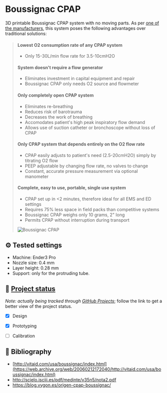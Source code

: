 # Boussignac CPAP
3D printable Boussignac CPAP system with no moving parts. As per [one of the manufacturers](https://web.archive.org/web/20060212172040/http://vitaid.com/usa/boussignac/index.html), this system poses the following advantages over traditional solutions:

> #### Lowest O2 consumption rate of any CPAP system
> * Only 15-30L/min flow rate for 3.5-10cmH2O
>
> #### System doesn't require a flow generator
> * Eliminates investment in capital equipment and repair
> * Boussignac CPAP only needs O2 source and flowmeter
>
> #### Only completely open CPAP system
> * Eliminates re-breathing
> * Reduces risk of barotrauma
> * Decreases the work of breathing
> * Accomodates patient's high peak inspiratory flow demand
> * Allows use of suction catheter or bronchoscope without loss of CPAP
>
> #### Only CPAP system that depends entirely on the O2 flow rate
> * CPAP easily adjusts to patient's need (2.5-20cmH2O) simply by titrating O2 flow
> * PEEP adjustable by changing flow rate, no valves to change
> * Constant, accurate pressure measurement via optional manometer
> 
> #### Complete, easy to use, portable, single use system
> * CPAP set up in <2 minutes, therefore ideal for all EMS and ED settings
> * Requires 75% less space in field packs than competitive systems
> * Boussignac CPAP weighs only 10 grams, 2" long
> * Permits CPAP without interruption during transport
>
> ![Boussignac CPAP](https://web.archive.org/web/20060212172040im_/http://vitaid.com/usa/boussignac/images/diag_011506.gif)

## :gear: Tested settings
* Machine: Ender3 Pro
* Nozzle size: 0.4 mm
* Layer height: 0.28 mm
* Support: only for the protruding tube.

## :vertical_traffic_light: [Project status](https://github.com/0x2b3bfa0/boussignac-cpap/projects/1)
*Note: actually being tracked through [GitHub Projects](https://github.com/0x2b3bfa0/boussignac-cpap/projects/1)*; follow the link to get a better view of the project status.
* [x] Design
* [x] Prototyping
* [ ] Calibration


## :book: Bibliography
* [http://vitaid.com/usa/boussignac/index.html](https://web.archive.org/web/20060212172040/http://vitaid.com/usa/boussignac/index.html)
* http://scielo.isciii.es/pdf/medinte/v35n5/nota2.pdf
* https://blog.vygon.es/origen-cpap-boussignac/
